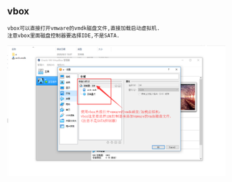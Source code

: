 ## vbox
```python
vbox可以直接打开vmware的vmdk磁盘文件,直接加载启动虚拟机.
注意vbox里面磁盘控制器要选择IDE,不是SATA.
```
![vbox打开vmdk文件](./vbox.png)






